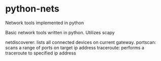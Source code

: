 # python-nets
Network tools implemented in python

Basic network tools written in python. Utilizes scapy

netdiscoverer: lists all connected devices on current gateway.
portscan: scans a range of ports on target ip address
traceroute: performs a traceroute to specified ip address

